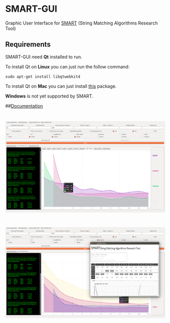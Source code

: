 # SMART-GUI
Graphic User Interface for [SMART](http://www.dmi.unict.it/~faro/smart/index.php) (String Matching Algorithms Research Tool)

## Requirements

SMART-GUI need **Qt** installed to run.

To install Qt on **Linux** you can just run the follow command:
```
sudo apt-get install libqtwebkit4
```

To install Qt on **Mac** you can just install [this](https://dl.dropboxusercontent.com/u/2314785/Qt_libraries.pkg.zip) package. 

**Windows** is not  yet supported by SMART.

##[Documentation](http://www.dmi.unict.it/~faro/smart/howto.php)

# ![SMART-GUI](https://raw.githubusercontent.com/Helias/SMART-GUI/master/SMART.png)

# ![SMART-GUI](https://raw.githubusercontent.com/Helias/SMART-GUI/master/SMARTstats.png)

